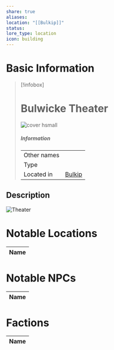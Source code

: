 ```yaml
---
share: true
aliases: 
location: "[[Bulkip]]"
status: 
lore_type: location
icon: building
---
```

# Basic Information
> [!infobox]
> # Bulwicke Theater
> ![cover hsmall](insertimage.png)
> ##### Information
> |   |  |
> | ---- | ---- |
> | Other names | |
> | Type | 
> | Located in | [Bulkip](../Settlements/Bulkip.md)|
## Description

![Theater](https://content.encounterkit.com/cdn-cgi/image/width=1920,quality=75,format=auto/https://content.encounterkit.com/map/preview/28092f7c97071f7dcd94509ee03efbde.webp)
# Notable Locations
| Name |
| ---- |

# Notable NPCs
| Name |
| ---- |

# Factions
| Name |
| ---- |
